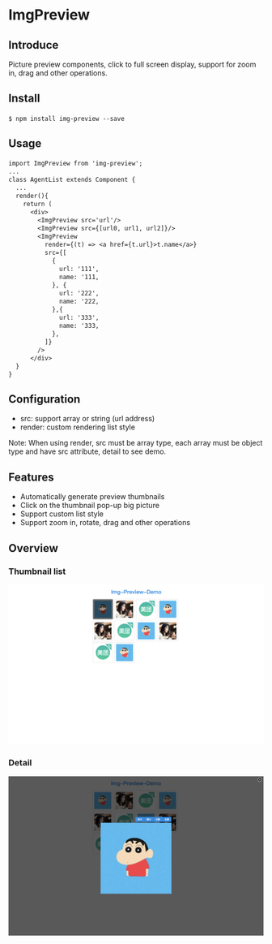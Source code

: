 # ImgPreview
## Introduce
Picture preview components, click to full screen display, support for zoom in, drag and other operations.
## Install
`$ npm install img-preview --save`
## Usage
```
import ImgPreview from 'img-preview';
...
class AgentList extends Component {
  ...
  render(){
    return (
      <div>
        <ImgPreview src='url'/>
        <ImgPreview src={[url0, url1, url2]}/>
        <ImgPreview
          render={(t) => <a href={t.url}>t.name</a>}
          src={[
            {
              url: '111',
              name: '111,
            }, {
              url: '222',
              name: '222,
            },{
              url: '333',
              name: '333,
            },
          ]}
        />
      </div>
  }
}
```
## Configuration
- src: support array or string (url address)
- render: custom rendering list style

Note: When using render, src must be array type, each array must be object type and have src attribute, detail to see demo.
## Features
- Automatically generate preview thumbnails
- Click on the thumbnail pop-up big picture
- Support custom list style
- Support zoom in, rotate, drag and other operations
## Overview
### Thumbnail list
![image](assets/list.png)
### Detail
![image](assets/detail.png)